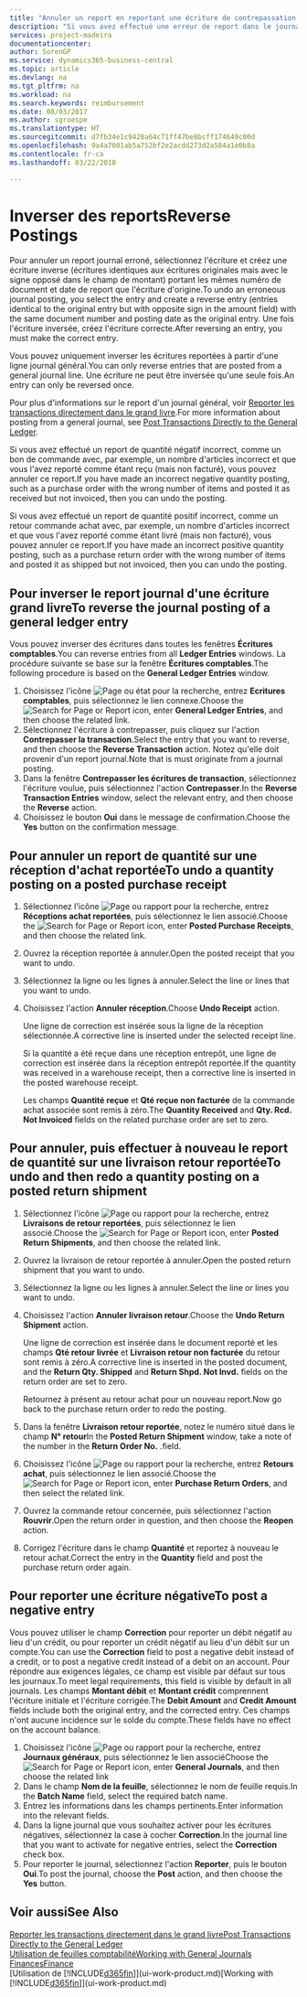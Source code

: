 ```yaml
---
title: "Annuler un report en reportant une écriture de contrepassation | Microsoft Docs"
description: "Si vous avez effectué une erreur de report dans le journal général, vous pouvez utiliser la fonction Inverser la transaction pour annuler le report avec une piste d'audit correcte."
services: project-madeira
documentationcenter: 
author: SorenGP
ms.service: dynamics365-business-central
ms.topic: article
ms.devlang: na
ms.tgt_pltfrm: na
ms.workload: na
ms.search.keywords: reimbursement
ms.date: 08/03/2017
ms.author: sgroespe
ms.translationtype: HT
ms.sourcegitcommit: d7fb34e1c9428a64c71ff47be8bcff174649c00d
ms.openlocfilehash: 9a4a7001ab5a752bf2e2acdd273d2a584a1e0b8a
ms.contentlocale: fr-ca
ms.lasthandoff: 03/22/2018

---
```

# <a name="reverse-postings"></a><span data-ttu-id="58de8-103">Inverser des reports</span><span class="sxs-lookup"><span data-stu-id="58de8-103">Reverse Postings</span></span>
<span data-ttu-id="58de8-104">Pour annuler un report journal erroné, sélectionnez l'écriture et créez une écriture inverse (écritures identiques aux écritures originales mais avec le signe opposé dans le champ de montant) portant les mêmes numéro de document et date de report que l'écriture d'origine.</span><span class="sxs-lookup"><span data-stu-id="58de8-104">To undo an erroneous journal posting, you select the entry and create a reverse entry (entries identical to the original entry but with opposite sign in the amount field) with the same document number and posting date as the original entry.</span></span> <span data-ttu-id="58de8-105">Une fois l'écriture inversée, créez l'écriture correcte.</span><span class="sxs-lookup"><span data-stu-id="58de8-105">After reversing an entry, you must make the correct entry.</span></span>

<span data-ttu-id="58de8-106">Vous pouvez uniquement inverser les écritures reportées à partir d'une ligne journal général.</span><span class="sxs-lookup"><span data-stu-id="58de8-106">You can only reverse entries that are posted from a general journal line.</span></span> <span data-ttu-id="58de8-107">Une écriture ne peut être inversée qu'une seule fois.</span><span class="sxs-lookup"><span data-stu-id="58de8-107">An entry can only be reversed once.</span></span>

<span data-ttu-id="58de8-108">Pour plus d'informations sur le report d'un journal général, voir [Reporter les transactions directement dans le grand livre](finance-how-post-transactions-directly.md).</span><span class="sxs-lookup"><span data-stu-id="58de8-108">For more information about posting from a general journal, see [Post Transactions Directly to the General Ledger](finance-how-post-transactions-directly.md).</span></span>

<span data-ttu-id="58de8-109">Si vous avez effectué un report de quantité négatif incorrect, comme un bon de commande avec, par exemple, un nombre d'articles incorrect et que vous l'avez reporté comme étant reçu (mais non facturé), vous pouvez annuler ce report.</span><span class="sxs-lookup"><span data-stu-id="58de8-109">If you have made an incorrect negative quantity posting, such as a purchase order with the wrong number of items and posted it as received but not invoiced, then you can undo the posting.</span></span>

<span data-ttu-id="58de8-110">Si vous avez effectué un report de quantité positif incorrect, comme un retour commande achat avec, par exemple, un nombre d'articles incorrect et que vous l'avez reporté comme étant livré (mais non facturé), vous pouvez annuler ce report.</span><span class="sxs-lookup"><span data-stu-id="58de8-110">If you have made an incorrect positive quantity posting, such as a purchase return order with the wrong number of items and posted it as shipped but not invoiced, then you can undo the posting.</span></span>   

## <a name="to-reverse-the-journal-posting-of-a-general-ledger-entry"></a><span data-ttu-id="58de8-111">Pour inverser le report journal d'une écriture grand livre</span><span class="sxs-lookup"><span data-stu-id="58de8-111">To reverse the journal posting of a general ledger entry</span></span>
<span data-ttu-id="58de8-112">Vous pouvez inverser des écritures dans toutes les fenêtres **Écritures comptables**.</span><span class="sxs-lookup"><span data-stu-id="58de8-112">You can reverse entries from all **Ledger Entries** windows.</span></span> <span data-ttu-id="58de8-113">La procédure suivante se base sur la fenêtre **Écritures comptables**.</span><span class="sxs-lookup"><span data-stu-id="58de8-113">The following procedure is based on the **General Ledger Entries** window.</span></span>
1. <span data-ttu-id="58de8-114">Choisissez l'icône ![Page ou état pour la recherche](media/ui-search/search_small.png "icône Page ou état pour la recherche"), entrez **Ecritures comptables**, puis sélectionnez le lien connexe.</span><span class="sxs-lookup"><span data-stu-id="58de8-114">Choose the ![Search for Page or Report](media/ui-search/search_small.png "Search for Page or Report icon") icon, enter **General Ledger Entries**, and then choose the related link.</span></span>
2. <span data-ttu-id="58de8-115">Sélectionnez l'écriture à contrepasser, puis cliquez sur l'action **Contrepasser la transaction**.</span><span class="sxs-lookup"><span data-stu-id="58de8-115">Select the entry that you want to reverse, and then choose the **Reverse Transaction** action.</span></span> <span data-ttu-id="58de8-116">Notez qu'elle doit provenir d'un report journal.</span><span class="sxs-lookup"><span data-stu-id="58de8-116">Note that is must originate from a journal posting.</span></span>
3. <span data-ttu-id="58de8-117">Dans la fenêtre **Contrepasser les écritures de transaction**, sélectionnez l'écriture voulue, puis sélectionnez l'action **Contrepasser**.</span><span class="sxs-lookup"><span data-stu-id="58de8-117">In the **Reverse Transaction Entries** window, select the relevant entry, and then choose the **Reverse** action.</span></span>
4. <span data-ttu-id="58de8-118">Choisissez le bouton **Oui** dans le message de confirmation.</span><span class="sxs-lookup"><span data-stu-id="58de8-118">Choose the **Yes** button on the confirmation message.</span></span>

## <a name="to-undo-a-quantity-posting-on-a-posted-purchase-receipt"></a><span data-ttu-id="58de8-119">Pour annuler un report de quantité sur une réception d'achat reportée</span><span class="sxs-lookup"><span data-stu-id="58de8-119">To undo a quantity posting on a posted purchase receipt</span></span>  

1.  <span data-ttu-id="58de8-120">Sélectionnez l'icône ![Page ou rapport pour la recherche](media/ui-search/search_small.png "icône Page ou rapport pour la recherche"), entrez **Réceptions achat reportées**, puis sélectionnez le lien associé.</span><span class="sxs-lookup"><span data-stu-id="58de8-120">Choose the ![Search for Page or Report](media/ui-search/search_small.png "Search for Page or Report icon") icon, enter **Posted Purchase Receipts**, and then choose the related link.</span></span>  
2.  <span data-ttu-id="58de8-121">Ouvrez la réception reportée à annuler.</span><span class="sxs-lookup"><span data-stu-id="58de8-121">Open the posted receipt that you want to undo.</span></span>  
3.  <span data-ttu-id="58de8-122">Sélectionnez la ligne ou les lignes à annuler.</span><span class="sxs-lookup"><span data-stu-id="58de8-122">Select the line or lines that you want to undo.</span></span>  
4.  <span data-ttu-id="58de8-123">Choisissez l'action **Annuler réception**.</span><span class="sxs-lookup"><span data-stu-id="58de8-123">Choose **Undo Receipt** action.</span></span>

    <span data-ttu-id="58de8-124">Une ligne de correction est insérée sous la ligne de la réception sélectionnée.</span><span class="sxs-lookup"><span data-stu-id="58de8-124">A corrective line is inserted under the selected receipt line.</span></span>  

    <span data-ttu-id="58de8-125">Si la quantité a été reçue dans une réception entrepôt, une ligne de correction est insérée dans la réception entrepôt reportée.</span><span class="sxs-lookup"><span data-stu-id="58de8-125">If the quantity was received in a warehouse receipt, then a corrective line is inserted in the posted warehouse receipt.</span></span>  

    <span data-ttu-id="58de8-126">Les champs **Quantité reçue** et **Qté reçue non facturée** de la commande achat associée sont remis à zéro.</span><span class="sxs-lookup"><span data-stu-id="58de8-126">The **Quantity Received** and **Qty. Rcd. Not Invoiced** fields on the related purchase order are set to zero.</span></span>

## <a name="to-undo-and-then-redo-a-quantity-posting-on-a-posted-return-shipment"></a><span data-ttu-id="58de8-127">Pour annuler, puis effectuer à nouveau le report de quantité sur une livraison retour reportée</span><span class="sxs-lookup"><span data-stu-id="58de8-127">To undo and then redo a quantity posting on a posted return shipment</span></span>

1.  <span data-ttu-id="58de8-128">Sélectionnez l'icône ![Page ou rapport pour la recherche](media/ui-search/search_small.png "icône Page ou rapport pour la recherche"), entrez **Livraisons de retour reportées**, puis sélectionnez le lien associé.</span><span class="sxs-lookup"><span data-stu-id="58de8-128">Choose the ![Search for Page or Report](media/ui-search/search_small.png "Search for Page or Report icon") icon, enter **Posted Return Shipments**, and then choose the related link.</span></span>  
2.  <span data-ttu-id="58de8-129">Ouvrez la livraison de retour reportée à annuler.</span><span class="sxs-lookup"><span data-stu-id="58de8-129">Open the posted return shipment that you want to undo.</span></span>
3. <span data-ttu-id="58de8-130">Sélectionnez la ligne ou les lignes à annuler.</span><span class="sxs-lookup"><span data-stu-id="58de8-130">Select the line or lines you want to undo.</span></span>  

4.  <span data-ttu-id="58de8-131">Choisissez l'action **Annuler livraison retour**.</span><span class="sxs-lookup"><span data-stu-id="58de8-131">Choose the **Undo Return Shipment** action.</span></span>  

    <span data-ttu-id="58de8-132">Une ligne de correction est insérée dans le document reporté et les champs **Qté retour livrée** et **Livraison retour non facturée** du retour sont remis à zéro.</span><span class="sxs-lookup"><span data-stu-id="58de8-132">A corrective line is inserted in the posted document, and the **Return Qty. Shipped** and **Return Shpd. Not Invd.** fields on the return order are set to zero.</span></span>  

    <span data-ttu-id="58de8-133">Retournez à présent au retour achat pour un nouveau report.</span><span class="sxs-lookup"><span data-stu-id="58de8-133">Now go back to the purchase return order to redo the posting.</span></span>  

5.  <span data-ttu-id="58de8-134">Dans la fenêtre **Livraison retour reportée**, notez le numéro situé dans le champ **N° retour**</span><span class="sxs-lookup"><span data-stu-id="58de8-134">In the **Posted Return Shipment** window, take a note of the number in the **Return Order No.**</span></span> <span data-ttu-id="58de8-135">.</span><span class="sxs-lookup"><span data-stu-id="58de8-135">field.</span></span>  
6.  <span data-ttu-id="58de8-136">Choisissez l'icône ![Page ou rapport pour la recherche](media/ui-search/search_small.png "icône Page ou rapport pour la recherche"), entrez **Retours achat**, puis sélectionnez le lien associé.</span><span class="sxs-lookup"><span data-stu-id="58de8-136">Choose the ![Search for Page or Report](media/ui-search/search_small.png "Search for Page or Report icon") icon, enter **Purchase Return Orders**, and then select the related link.</span></span>  
7.  <span data-ttu-id="58de8-137">Ouvrez la commande retour concernée, puis sélectionnez l'action **Rouvrir**.</span><span class="sxs-lookup"><span data-stu-id="58de8-137">Open the return order in question, and then choose the **Reopen** action.</span></span>  
8.  <span data-ttu-id="58de8-138">Corrigez l'écriture dans le champ **Quantité** et reportez à nouveau le retour achat.</span><span class="sxs-lookup"><span data-stu-id="58de8-138">Correct the entry in the **Quantity** field and post the purchase return order again.</span></span>  

## <a name="to-post-a-negative-entry"></a><span data-ttu-id="58de8-139">Pour reporter une écriture négative</span><span class="sxs-lookup"><span data-stu-id="58de8-139">To post a negative entry</span></span>  
<span data-ttu-id="58de8-140">Vous pouvez utiliser le champ **Correction** pour reporter un débit négatif au lieu d'un crédit, ou pour reporter un crédit négatif au lieu d'un débit sur un compte.</span><span class="sxs-lookup"><span data-stu-id="58de8-140">You can use the **Correction** field to post a negative debit instead of a credit, or to post a negative credit instead of a debit on an account.</span></span> <span data-ttu-id="58de8-141">Pour répondre aux exigences légales, ce champ est visible par défaut sur tous les journaux.</span><span class="sxs-lookup"><span data-stu-id="58de8-141">To meet legal requirements, this field is visible by default in all journals.</span></span> <span data-ttu-id="58de8-142">Les champs **Montant débit** et **Montant crédit** comprennent l'écriture initiale et l'écriture corrigée.</span><span class="sxs-lookup"><span data-stu-id="58de8-142">The **Debit Amount** and **Credit Amount** fields include both the original entry, and the corrected entry.</span></span> <span data-ttu-id="58de8-143">Ces champs n'ont aucune incidence sur le solde du compte.</span><span class="sxs-lookup"><span data-stu-id="58de8-143">These fields have no effect on the account balance.</span></span>  

1.  <span data-ttu-id="58de8-144">Choisissez l'icône ![Page ou rapport pour la recherche](media/ui-search/search_small.png "icône Page ou rapport pour la recherche"), entrez **Journaux généraux**, puis sélectionnez le lien associé</span><span class="sxs-lookup"><span data-stu-id="58de8-144">Choose the ![Search for Page or Report](media/ui-search/search_small.png "Search for Page or Report icon") icon, enter **General Journals**, and then choose the related link</span></span>  
2.  <span data-ttu-id="58de8-145">Dans le champ **Nom de la feuille**, sélectionnez le nom de feuille requis.</span><span class="sxs-lookup"><span data-stu-id="58de8-145">In the **Batch Name** field, select the required batch name.</span></span>  
3.  <span data-ttu-id="58de8-146">Entrez les informations dans les champs pertinents.</span><span class="sxs-lookup"><span data-stu-id="58de8-146">Enter information into the relevant fields.</span></span>  
4.  <span data-ttu-id="58de8-147">Dans la ligne journal que vous souhaitez activer pour les écritures négatives, sélectionnez la case à cocher **Correction**.</span><span class="sxs-lookup"><span data-stu-id="58de8-147">In the journal line that you want to activate for negative entries, select the **Correction** check box.</span></span>  
5.  <span data-ttu-id="58de8-148">Pour reporter le journal, sélectionnez l'action **Reporter**, puis le bouton **Oui**.</span><span class="sxs-lookup"><span data-stu-id="58de8-148">To post the journal, choose the **Post** action, and then choose the **Yes** button.</span></span>

## <a name="see-also"></a><span data-ttu-id="58de8-149">Voir aussi</span><span class="sxs-lookup"><span data-stu-id="58de8-149">See Also</span></span>
[<span data-ttu-id="58de8-150">Reporter les transactions directement dans le grand livre</span><span class="sxs-lookup"><span data-stu-id="58de8-150">Post Transactions Directly to the General Ledger</span></span>](finance-how-post-transactions-directly.md)  
[<span data-ttu-id="58de8-151">Utilisation de feuilles comptabilité</span><span class="sxs-lookup"><span data-stu-id="58de8-151">Working with General Journals</span></span>](ui-work-general-journals.md)  
[<span data-ttu-id="58de8-152">Finances</span><span class="sxs-lookup"><span data-stu-id="58de8-152">Finance</span></span>](finance.md)  
<span data-ttu-id="58de8-153">[Utilisation de [!INCLUDE[d365fin](includes/d365fin_md.md)]](ui-work-product.md)</span><span class="sxs-lookup"><span data-stu-id="58de8-153">[Working with [!INCLUDE[d365fin](includes/d365fin_md.md)]](ui-work-product.md)</span></span>  

